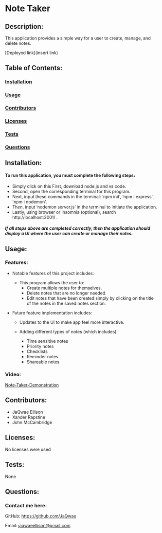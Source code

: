 # Note Taker

  

## Description:

This application provides a simple way for a user to create, manage, and delete notes.

  

[Deployed link](insert link)

  

## Table of Contents:

### [Installation](#installation)

### [Usage](#usage)

### [Contributors](#contributors)

### [Licenses](#licenses)

### [Tests](#tests)

### [Questions](#questions)

  

## Installation:

 #### To run this application, you must complete the following steps:

- Simply click on this First, download node.js and vs code.
- Second, open the corresponding terminal for this program.
- Next, input these commands in the terminal: ‘npm init’, ‘npm i express', 'npm i nodemon'.
- Then, input ‘nodemon server.js’ in the terminal to initiate the application.
- Lastly, using browser or insomnia (optional), search http://localhost:3001/ .

##### If all steps above are completed correctly, then the application should display a UI where the user can create  or manage their notes.

  

## Usage:

  

### Features:

- Notable features of this project includes:

	- This program allows the user to:
		- Create multiple notes for themselves.
		- Delete notes that are no longer needed.
		- Edit notes that have been created simply by clicking on the title of the notes in the saved notes section.

  

- Future feature implementation includes:

	- Updates to the UI to make app feel more interactive.
	
	- Adding different types of notes (which includes):
		-  Time sensitive notes
		- Priority notes
		- Checklists
		- Reminder notes
		- Shareable notes

  

### Video:

[Note-Taker-Demonstration](https://user-images.githubusercontent.com/105896967/188505045-c96ba57f-f0f8-4c8d-9798-e588acb710ef.webm)

  

## Contributors:

- JaQwae Ellison
- Xander Rapstine
- John McCambridge

  

## Licenses:

No licenses were used

  
  

## Tests:

None

  

## Questions:

### Contact me here:

GitHub: https://github.com/JaQwae

Email: jaqwaeellison@gmail.com
